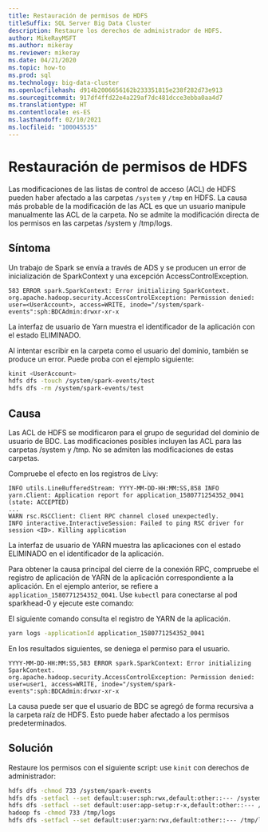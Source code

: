 ```yaml
---
title: Restauración de permisos de HDFS
titleSuffix: SQL Server Big Data Cluster
description: Restaure los derechos de administrador de HDFS.
author: MikeRayMSFT
ms.author: mikeray
ms.reviewer: mikeray
ms.date: 04/21/2020
ms.topic: how-to
ms.prod: sql
ms.technology: big-data-cluster
ms.openlocfilehash: d914b2006656162b233351815e238f282d73e913
ms.sourcegitcommit: 917df4ffd22e4a229af7dc481dcce3ebba0aa4d7
ms.translationtype: HT
ms.contentlocale: es-ES
ms.lasthandoff: 02/10/2021
ms.locfileid: "100045535"
---
```

# <a name="restore-hdfs-permissions"></a>Restauración de permisos de HDFS

Las modificaciones de las listas de control de acceso (ACL) de HDFS pueden haber afectado a las carpetas `/system` y `/tmp` en HDFS. La causa más probable de la modificación de las ACL es que un usuario manipule manualmente las ACL de la carpeta. No se admite la modificación directa de los permisos en las carpetas /system y /tmp/logs.

## <a name="symptom"></a>Síntoma

Un trabajo de Spark se envía a través de ADS y se producen un error de inicialización de SparkContext y una excepción AccessControlException.

```
583 ERROR spark.SparkContext: Error initializing SparkContext.
org.apache.hadoop.security.AccessControlException: Permission denied: user=<UserAccount>, access=WRITE, inode="/system/spark-events":sph:BDCAdmin:drwxr-xr-x
```

La interfaz de usuario de Yarn muestra el identificador de la aplicación con el estado ELIMINADO.

Al intentar escribir en la carpeta como el usuario del dominio, también se produce un error. Puede proba con el ejemplo siguiente:

```bash
kinit <UserAccount>
hdfs dfs -touch /system/spark-events/test
hdfs dfs -rm /system/spark-events/test
```

## <a name="cause"></a>Causa

Las ACL de HDFS se modificaron para el grupo de seguridad del dominio de usuario de BDC. Las modificaciones posibles incluyen las ACL para las carpetas /system y /tmp. No se admiten las modificaciones de estas carpetas.

Compruebe el efecto en los registros de Livy:

```
INFO utils.LineBufferedStream: YYYY-MM-DD-HH:MM:SS,858 INFO yarn.Client: Application report for application_1580771254352_0041 (state: ACCEPTED)
...
WARN rsc.RSCClient: Client RPC channel closed unexpectedly.
INFO interactive.InteractiveSession: Failed to ping RSC driver for session <ID>. Killing application
```

La interfaz de usuario de YARN muestra las aplicaciones con el estado ELIMINADO en el identificador de la aplicación.

Para obtener la causa principal del cierre de la conexión RPC, compruebe el registro de aplicación de YARN de la aplicación correspondiente a la aplicación. En el ejemplo anterior, se refiere a `application_1580771254352_0041`. Use `kubectl` para conectarse al pod sparkhead-0 y ejecute este comando:

El siguiente comando consulta el registro de YARN de la aplicación.

```bash
yarn logs -applicationId application_1580771254352_0041
```

En los resultados siguientes, se deniega el permiso para el usuario. 

```
YYYY-MM-DD-HH:MM:SS,583 ERROR spark.SparkContext: Error initializing SparkContext.
org.apache.hadoop.security.AccessControlException: Permission denied: user=user1, access=WRITE, inode="/system/spark-events":sph:BDCAdmin:drwxr-xr-x
```

La causa puede ser que el usuario de BDC se agregó de forma recursiva a la carpeta raíz de HDFS. Esto puede haber afectado a los permisos predeterminados.

## <a name="resolution"></a>Solución

Restaure los permisos con el siguiente script: use `kinit` con derechos de administrador:

```bash
hdfs dfs -chmod 733 /system/spark-events
hdfs dfs -setfacl --set default:user:sph:rwx,default:other::--- /system/spark-events
hdfs dfs -setfacl --set default:user:app-setup:r-x,default:other::--- /system/appdeploy
hadoop fs -chmod 733 /tmp/logs
hdfs dfs -setfacl --set default:user:yarn:rwx,default:other::--- /tmp/logs
```

